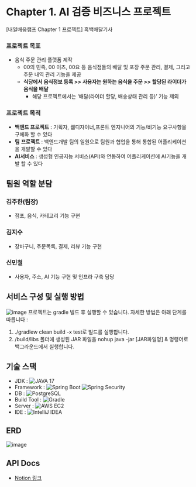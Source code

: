 # Chapter 1. AI 검증 비즈니스 프로젝트
[내일배움캠프 Chapter 1 프로젝트] 흑백배달기사
### 프로젝트 목표 
- 음식 주문 관리 플랫폼 제작
  - 00의 민족, 00 이츠, 00요 등  음식점들의 배달 및 포장 주문 관리, 결제, 그리고 주문 내역 관리 기능을 제공
  - **식당에서 음식정보 등록  >> 사용자는 원하는 음식을 주문 >> 할당된 라이더가 음식을 배달**
    - 해당 프로젝트에서는 ‘배달(라이더 할당, 배송상태 관리 등)’ 기능 제외
### 프로젝트 목적
- **백엔드 프로젝트** : 기획자, 웹디자이너,프론트 엔지니어의 기능/비기능 요구사항을 구체화 할 수 있다
- **팀** **프로젝트** : 백엔드개발 팀의 일원으로 팀원과 협업을 통해 통합된 어플리케이션을 개발할 수 있다
- **AI서비스** : 생성형 인공지능 서비스(API)와 연동하여 어플리케이션에 AI기능을 개발 할 수 있다

## 팀원 역할 분담
### 김주한(팀장)
- 점포, 음식, 카테고리 기능 구현
### 김지수
- 장바구니, 주문목록, 결제, 리뷰 기능 구현
### 신민철
- 사용자, 주소, AI 기능 구현 및 인프라 구축 담당

## 서비스 구성 및 실행 방법
![image](https://github.com/user-attachments/assets/cf43e665-b218-4ff4-ba56-37cf31efa940)
프로젝트는 gradle 빌드 후 실행할 수 있습니다. 자세한 방법은 아래 단계를 따릅니다 :
1. ./gradlew clean build -x test로 빌드를 실행합니다.
2. /build/libs 폴더에 생성된 JAR 파일을 nohup java -jar [JAR파일명] & 명령어로 백그라운드에서 실행합니다.

## 기술 스택
- JDK : ![JAVA 17](https://img.shields.io/badge/JAVA-17-blue)
- Framework : ![Spring Boot](https://img.shields.io/badge/Spring%20Boot%20(JPA%2C%20QueryDSL)-6DB33F?style=flat&logo=springboot&logoColor=white) ![Spring Security](https://img.shields.io/badge/Spring%20Security-6DB33F?style=flat&logo=springsecurity&logoColor=white)
- DB : ![PostgreSQL](https://img.shields.io/badge/PostgreSQL-316192.svg?logo=postgresql&logoColor=white)
- Build Tool : ![Gradle](https://img.shields.io/badge/Gradle-02303A.svg?logo=gradle&logoColor=white)
- Server : ![AWS EC2](https://img.shields.io/badge/Amazon%20AWS-FF9900.svg?logo=amazon-aws&logoColor=white)
- IDE : ![IntelliJ IDEA](https://img.shields.io/badge/IntelliJ%20IDEA-000000.svg?logo=intellij-idea&logoColor=white)

## ERD
![image](https://github.com/user-attachments/assets/305c341e-b44e-4f60-bc4d-6e558732df42)

## API Docs
- [Notion 링크](https://teamsparta.notion.site/API-03c371b833e149abad18fbe8b874fae9)
